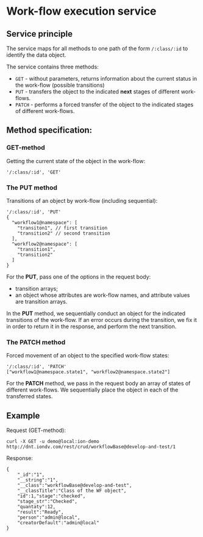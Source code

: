 # Work-flow execution service

## Service principle

The service maps for all methods to one path of the form `/:class/:id` to identify the data object.

The service contains three methods:
* `GET` - without parameters, returns information about the current status in the work-flow (possible transitions)
* `PUT` - transfers the object to the indicated **next** stages of different work-flows. 
* `PATCH` - performs a forced transfer of the object to the indicated stages of different work-flows.

## Method specification:

### GET-method
Getting the current state of the object in the work-flow:
```
'/:class/:id', 'GET'
``` 

### The PUT method

Transitions of an object by work-flow (including sequential):
```
'/:class/:id', 'PUT' 
{
  "workflow1@namespace": [
    "transiton1", // first transition
    "transition2" // second transition
  ],
  "workflow2@namespace": [
    "transition1",
    "transition2"
  ]
}
```
For the **PUT**, pass one of the options in the request body:
* transition arrays;
* an object whose attributes are work-flow names, and attribute values are transition arrays.

In the **PUT** method, we sequentially conduct an object for the indicated transitions of the work-flow. If an error occurs during the transition, we fix it in order to return it in the response, and perform the next transition.

### The PATCH method

Forced movement of an object to the specified work-flow states:
```
'/:class/:id', 'PATCH' 
["workflow1@namespace.state1", "workflow2@namespace.state2"]
```
For the **PATCH** method, we pass in the request body an array of states of different work-flows. We sequentially place the object in each of the transferred states.


## Example

Request (GET-method):
```
curl -X GET -u demo@local:ion-demo http://dnt.iondv.com/rest/crud/workflowBase@develop-and-test/1
```

Response:
```
{
    "_id":"1",
    "__string":"1",
    "__class":"workflowBase@develop-and-test",
    "__classTitle":"Class of the WF object",
    "id":1,"stage":"checked",
    "stage_str":"Checked",
    "quantaty":12,
    "result":"Ready",
    "person":"admin@local",
    "creatorDefault":"admin@local"
}
```